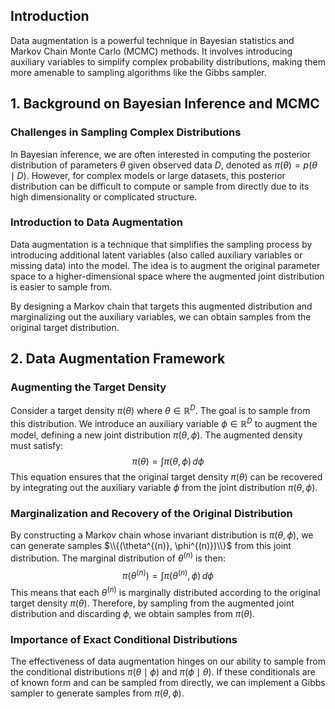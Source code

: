 
## Introduction
Data augmentation is a powerful technique in Bayesian statistics and Markov Chain Monte Carlo (MCMC) methods. It involves introducing auxiliary variables to simplify complex probability distributions, making them more amenable to sampling algorithms like the Gibbs sampler. 

## 1. Background on Bayesian Inference and MCMC

### Challenges in Sampling Complex Distributions
In Bayesian inference, we are often interested in computing the posterior distribution of parameters $\theta$ given observed data $D$, denoted as $\pi(\theta) = p(\theta \mid D)$. However, for complex models or large datasets, this posterior distribution can be difficult to compute or sample from directly due to its high dimensionality or complicated structure.

### Introduction to Data Augmentation
Data augmentation is a technique that simplifies the sampling process by introducing additional latent variables (also called auxiliary variables or missing data) into the model. The idea is to augment the original parameter space to a higher-dimensional space where the augmented joint distribution is easier to sample from.

By designing a Markov chain that targets this augmented distribution and marginalizing out the auxiliary variables, we can obtain samples from the original target distribution.

## 2. Data Augmentation Framework

### Augmenting the Target Density
Consider a target density $\pi(\theta)$ where $\theta \in \mathbb{R}^D$. The goal is to sample from this distribution. We introduce an auxiliary variable $\phi \in \mathbb{R}^D$ to augment the model, defining a new joint distribution $\pi(\theta, \phi)$. The augmented density must satisfy:
$$\pi(\theta) = \int \pi(\theta, \phi) \, d\phi$$
This equation ensures that the original target density $\pi(\theta)$ can be recovered by integrating out the auxiliary variable $\phi$ from the joint distribution $\pi(\theta, \phi)$.

### Marginalization and Recovery of the Original Distribution
By constructing a Markov chain whose invariant distribution is $\pi(\theta, \phi)$, we can generate samples $\\{(\theta^{(n)}, \phi^{(n)})\\}$ from this joint distribution. The marginal distribution of $\theta^{(n)}$ is then:
$$\pi(\theta^{(n)}) = \int \pi(\theta^{(n)}, \phi) \, d\phi$$
This means that each $\theta^{(n)}$ is marginally distributed according to the original target density $\pi(\theta)$. Therefore, by sampling from the augmented joint distribution and discarding $\phi$, we obtain samples from $\pi(\theta)$.

### Importance of Exact Conditional Distributions
The effectiveness of data augmentation hinges on our ability to sample from the conditional distributions $\pi(\theta \mid \phi)$ and $\pi(\phi \mid \theta)$. If these conditionals are of known form and can be sampled from directly, we can implement a Gibbs sampler to generate samples from $\pi(\theta, \phi)$.

